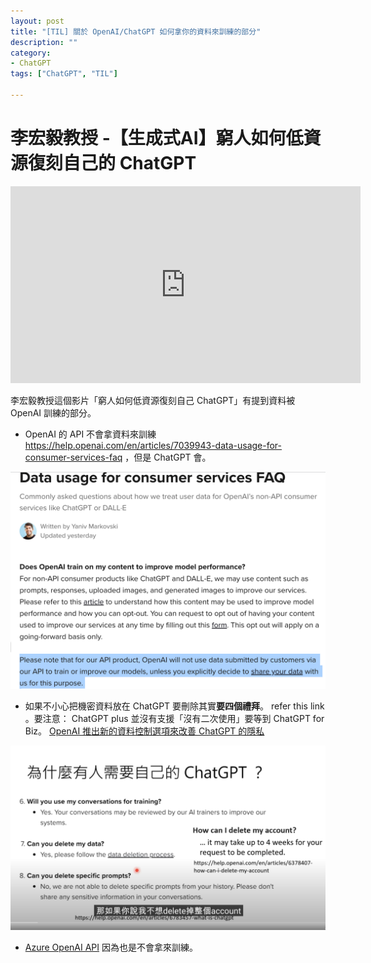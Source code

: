 ```yaml
---
layout: post
title: "[TIL] 關於 OpenAI/ChatGPT 如何拿你的資料來訓練的部分"
description: ""
category: 
- ChatGPT
tags: ["ChatGPT", "TIL"]

---
```




# 李宏毅教授 -【生成式AI】窮人如何低資源復刻自己的 ChatGPT


<iframe width="560" height="315" src="https://www.youtube.com/embed/rK_rZFew1yc" title="YouTube video player" frameborder="0" allow="accelerometer; autoplay; clipboard-write; encrypted-media; gyroscope; picture-in-picture; web-share" allowfullscreen></iframe>


李宏毅教授這個影片「窮人如何低資源復刻自己 ChatGPT」有提到資料被 OpenAI 訓練的部分。

- OpenAI 的 API 不會拿資料來訓練 https://help.openai.com/en/articles/7039943-data-usage-for-consumer-services-faq ，但是 ChatGPT 會。

![image-20230509144104860](../images/2022/image-20230509144104860.png)



- 如果不小心把機密資料放在 ChatGPT 要刪除其實**要四個禮拜**。  refer this link 。要注意： ChatGPT plus 並沒有支援「沒有二次使用」要等到 ChatGPT for Biz。 [OpenAI 推出新的資料控制選項來改善 ChatGPT 的隱私](https://tw.stock.yahoo.com/news/openai-推出新的資料控制選項來改善-chatgpt-的隱私-100057772.html)

![image-20230509143948433](../images/2022/image-20230509143948433.png)

- [Azure OpenAI API](https://azure.microsoft.com/en-us/products/cognitive-services/openai-service) 因為也是不會拿來訓練。 
